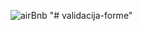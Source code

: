 ![airBnb](https://user-images.githubusercontent.com/93679996/168812264-9913050f-c87f-4838-917f-cbd23900040d.JPG)
"# validacija-forme" 

